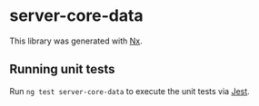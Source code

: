 # server-core-data

This library was generated with [Nx](https://nx.dev).

## Running unit tests

Run `ng test server-core-data` to execute the unit tests via [Jest](https://jestjs.io).
